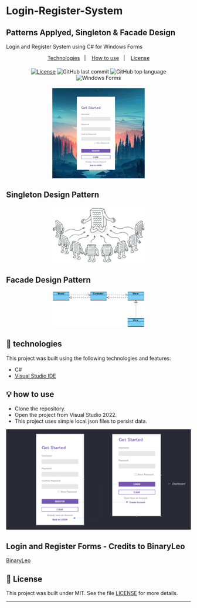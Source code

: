 # Login-Register-System

## Patterns Applyed, Singleton & Facade Design 

Login and Register System using C# for Windows Forms

<p align="center">
  <a href="#-technologies">Technologies</a>&nbsp;&nbsp;&nbsp;|&nbsp;&nbsp;&nbsp;
  <a href="#-how-to-use">How to use</a>&nbsp;&nbsp;&nbsp;|&nbsp;&nbsp;&nbsp;
  <a href="#-license">License</a>
</p>
<div align="center" style="margin: 20px; text-align: center">

  [![License](http://img.shields.io/:license-mit-blue.svg?style=flat-square)](https://github.com/ernestocasanova/LoginRegisterSystem/blob/main/LICENSE)
  ![GitHub last commit](https://img.shields.io/github/last-commit/ernestocasanova/LoginRegisterSystem?style=flat-square)
  ![GitHub top language](https://img.shields.io/github/languages/top/ernestocasanova/LoginRegisterSystem?style=flat-square)
![Windows Forms](https://img.shields.io/badge/Windows%20Forms-Functional-green)

</div>

<div align="center">
    <img src="https://raw.githubusercontent.com/ernestocasanova/LoginRegisterSystem/87ac8fd94ecd896d60197f10452c57ba85cb31ee/Docs/project_animation.gif" width="50%" height="50%">
</div>

## Singleton Design Pattern

<div align="center"><img src="https://raw.githubusercontent.com/ernestocasanova/LoginRegisterSystem/e1882e821f96e71eec2d5ced7c0821c98d724dcb/Docs/singleton.png" width=50% height=50%></div>

## Facade Design Pattern

<div align="center"><img src="https://raw.githubusercontent.com/ernestocasanova/LoginRegisterSystem/923b7cb14fc14648212b99bfaf69b05f8848bf97/Docs/facade_diagram.png" width=50% height=50%></div>

## 🧪 technologies

This project was built using the following technologies and features:

- C#
- [Visual Studio IDE](https://visualstudio.microsoft.com)

## 💡 how to use

- Clone the repository.
- Open the project from Visual Studio 2022.
- This project uses simple local json files to persist data.

![system](https://raw.githubusercontent.com/ernestocasanova/LoginRegisterSystem/c65e84d48acd82a4b5848adf17693aaa97972a7b/Docs/auth_screens.png)

## Login and Register Forms - Credits to BinaryLeo 

[BinaryLeo](https://github.com/BinaryLeo/csharp_signin_signup_system)

## 📄 License

This project was built under MIT. See the file [LICENSE](LICENSE) for more details.

---
